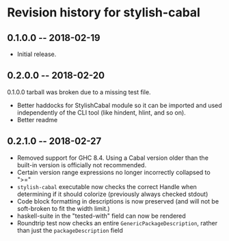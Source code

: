 # Revision history for stylish-cabal

## 0.1.0.0  -- 2018-02-19

* Initial release.

## 0.2.0.0 -- 2018-02-20

0.1.0.0 tarball was broken due to a missing test file.

* Better haddocks for StylishCabal module so it can be imported and used independently of
  the CLI tool (like hindent, hlint, and so on).
* Better readme

## 0.2.1.0 -- 2018-02-27

* Removed support for GHC 8.4. Using a Cabal version older than the built-in version is
  officially not recommended.
* Certain version range expressions no longer incorrectly collapsed to ">="
* `stylish-cabal` executable now checks the correct Handle when determining if it should colorize (previously always checked stdout)
* Code block formatting in descriptions is now preserved (and will not be soft-broken to fit the width limit.)
* haskell-suite in the "tested-with" field can now be rendered
* Roundtrip test now checks an entire `GenericPackageDescription`, rather than just the `packageDescription` field
